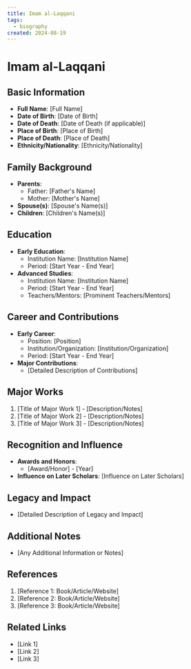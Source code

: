 ```yaml
---
title: Imam al-Laqqani
tags:
  - biography
created: 2024-08-19
---
```

# Imam al-Laqqani

## Basic Information
- **Full Name**: [Full Name]
- **Date of Birth**: [Date of Birth]
- **Date of Death**: [Date of Death (if applicable)]
- **Place of Birth**: [Place of Birth]
- **Place of Death**: [Place of Death]
- **Ethnicity/Nationality**: [Ethnicity/Nationality]

## Family Background
- **Parents**:
  - Father: [Father's Name]
  - Mother: [Mother's Name]
- **Spouse(s)**: [Spouse's Name(s)]
- **Children**: [Children's Name(s)]

## Education
- **Early Education**:
  - Institution Name: [Institution Name]
  - Period: [Start Year - End Year]
- **Advanced Studies**:
  - Institution Name: [Institution Name]
  - Period: [Start Year - End Year]
  - Teachers/Mentors: [Prominent Teachers/Mentors]

## Career and Contributions
- **Early Career**:
  - Position: [Position]
  - Institution/Organization: [Institution/Organization]
  - Period: [Start Year - End Year]
- **Major Contributions**:
  - [Detailed Description of Contributions]

## Major Works
1. [Title of Major Work 1] - [Description/Notes]
2. [Title of Major Work 2] - [Description/Notes]
3. [Title of Major Work 3] - [Description/Notes]

## Recognition and Influence
- **Awards and Honors**:
  - [Award/Honor] - [Year]
- **Influence on Later Scholars**: [Influence on Later Scholars]

## Legacy and Impact
- [Detailed Description of Legacy and Impact]

## Additional Notes
- [Any Additional Information or Notes]

## References
1. [Reference 1: Book/Article/Website]
2. [Reference 2: Book/Article/Website]
3. [Reference 3: Book/Article/Website]

## Related Links
- [Link 1]
- [Link 2]
- [Link 3]
